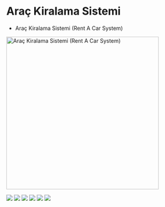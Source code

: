 # Araç Kiralama Sistemi
- Araç Kiralama Sistemi (Rent A Car System) 
<img src="https://st2.depositphotos.com/2172301/6557/v/950/depositphotos_65575193-stock-illustration-vector-template-of-car-rental.jpg"  alt="Araç Kiralama Sistemi (Rent A Car System)" width="400" height="400"/>

![](https://img.shields.io/github/stars/zeynepmirayertunc/ReCapProject.svg) ![](https://img.shields.io/github/forks/zeynepmirayertunc/ReCapProject/readme.md.svg) ![](https://img.shields.io/github/tag/zeynepmirayertunc/ReCapProject/readme.md.svg) ![](https://img.shields.io/github/release/zeynepmirayertunc/ReCapProject/readme.md.svg) ![](https://img.shields.io/github/issues/zeynepmirayertunc/ReCapProject/readme.md.svg) ![](https://img.shields.io/bower/v/editor.md.svg)
